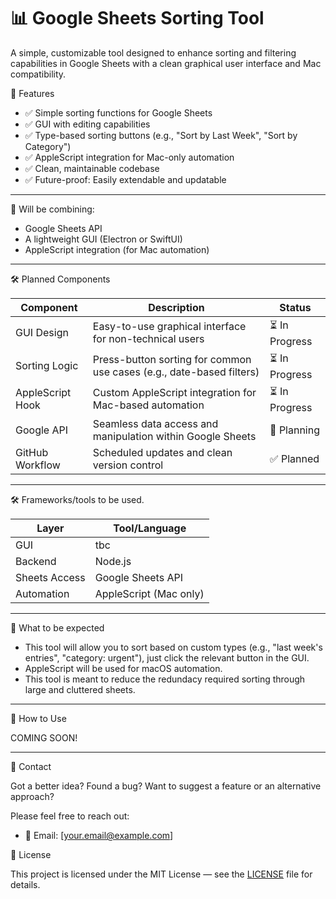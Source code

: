 # 📊 Google Sheets Sorting Tool

A simple, customizable tool designed to enhance sorting and filtering capabilities in Google Sheets with a clean graphical user interface and Mac compatibility.

🚀 Features

- ✅ Simple sorting functions for Google Sheets
- ✅ GUI with editing capabilities
- ✅ Type-based sorting buttons (e.g., "Sort by Last Week", "Sort by Category")
- ✅ AppleScript integration for Mac-only automation
- ✅ Clean, maintainable codebase
- ✅ Future-proof: Easily extendable and updatable

---

🔗 Will be combining:
- Google Sheets API
- A lightweight GUI (Electron or SwiftUI)
- AppleScript integration (for Mac automation)

---

🛠️ Planned Components

| Component        | Description                                                               | Status          |
|------------------|---------------------------------------------------------------------------| ----------------|
| GUI Design       | Easy-to-use graphical interface for non-technical users                   | ⏳ In Progress |
| Sorting Logic    | Press-button sorting for common use cases (e.g., date-based filters)      | ⏳ In Progress |
| AppleScript Hook | Custom AppleScript integration for Mac-based automation                   | ⏳ In Progress |
| Google API       | Seamless data access and manipulation within Google Sheets                | 🧪 Planning    |
| GitHub Workflow  | Scheduled updates and clean version control                               | ✅ Planned     |

---

🛠 Frameworks/tools to be used.

| Layer        | Tool/Language               |
|--------------|-----------------------------|
| GUI          | tbc                         |
| Backend      | Node.js                     |
| Sheets Access| Google Sheets API           |
| Automation   | AppleScript (Mac only)      |

---

🧠 What to be expected

- This tool will allow you to sort based on custom types (e.g., "last week's entries", "category: urgent"), just click the relevant button in the GUI.
- AppleScript will be used for macOS automation.
- This tool is meant to reduce the redundacy required sorting through large and cluttered sheets.

---

📂 How to Use

COMING SOON!

---

💬 Contact

Got a better idea? Found a bug? Want to suggest a feature or an alternative approach?

Please feel free to reach out:

- 📧 Email: [your.email@example.com]

📄 License

This project is licensed under the MIT License — see the [LICENSE](LICENSE) file for details.
